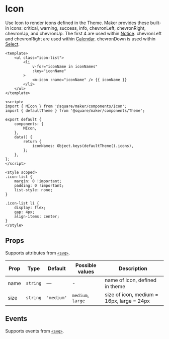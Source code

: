 # Icon

Use Icon to render icons defined in the Theme. Maker provides these built-in icons: critical, warning, success, info, chevronLeft, chevronRight, chevronUp, and chevronUp. The first 4 are used within [Notice](#/Notice). chevronLeft and chevronRight are used within [Calendar](#/Calendar). chevronDown is used within [Select](#/Select).

```vue
<template>
	<ul class="icon-list">
		<li
			v-for="iconName in iconNames"
			:key="iconName"
		>
			<m-icon :name="iconName" /> {{ iconName }}
		</li>
	</ul>
</template>

<script>
import { MIcon } from '@square/maker/components/Icon';
import { defaultTheme } from '@square/maker/components/Theme';

export default {
	components: {
		MIcon,
	},
	data() {
		return {
			iconNames: Object.keys(defaultTheme().icons),
		};
	},
};
</script>

<style scoped>
.icon-list {
	margin: 0 !important;
	padding: 0 !important;
	list-style: none;
}

.icon-list li {
	display: flex;
	gap: 4px;
	align-items: center;
}
</style>
```

<!-- api-tables:start -->
## Props

Supports attributes from [`<svg>`](https://developer.mozilla.org/en-US/docs/Web/HTML/Element/svg).

| Prop | Type     | Default    | Possible values   | Description                               |
| ---- | -------- | ---------- | ----------------- | ----------------------------------------- |
| name | `string` | —          | -                 | name of icon, defined in theme            |
| size | `string` | `'medium'` | `medium`, `large` | size of icon, medium = 16px, large = 24px |


## Events

Supports events from [`<svg>`](https://developer.mozilla.org/en-US/docs/Web/HTML/Element/svg).
<!-- api-tables:end -->
